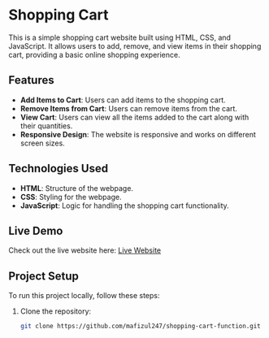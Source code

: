 # Shopping Cart

This is a simple shopping cart website built using HTML, CSS, and JavaScript. It allows users to add, remove, and view items in their shopping cart, providing a basic online shopping experience.

## Features

- **Add Items to Cart**: Users can add items to the shopping cart.
- **Remove Items from Cart**: Users can remove items from the cart.
- **View Cart**: Users can view all the items added to the cart along with their quantities.
- **Responsive Design**: The website is responsive and works on different screen sizes.

## Technologies Used

- **HTML**: Structure of the webpage.
- **CSS**: Styling for the webpage.
- **JavaScript**: Logic for handling the shopping cart functionality.

## Live Demo

Check out the live website here: [Live Website](https://mafizul247.github.io/shopping-cart-function/)

## Project Setup

To run this project locally, follow these steps:

1. Clone the repository:
   ```bash
   git clone https://github.com/mafizul247/shopping-cart-function.git

